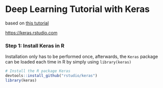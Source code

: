 # Deep Learning Tutorial with Keras
based on [this tutorial](https://www.shirin-glander.de/2018/06/keras_fruits/)

https://keras.rstudio.com

### Step 1: Install Keras in R
Installation only has to be performed once, afterwards, the `Keras` package can be loaded each time in R by simply using `library(keras)`

```r
# Install the R package Keras
devtools::install_github("rstudio/keras")
library(keras)
```

